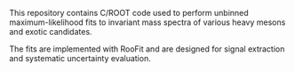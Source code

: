 This repository contains C/ROOT code used to perform unbinned maximum-likelihood fits to invariant mass spectra of various heavy mesons and exotic candidates.

The fits are implemented with RooFit and are designed for signal extraction and systematic uncertainty evaluation.
